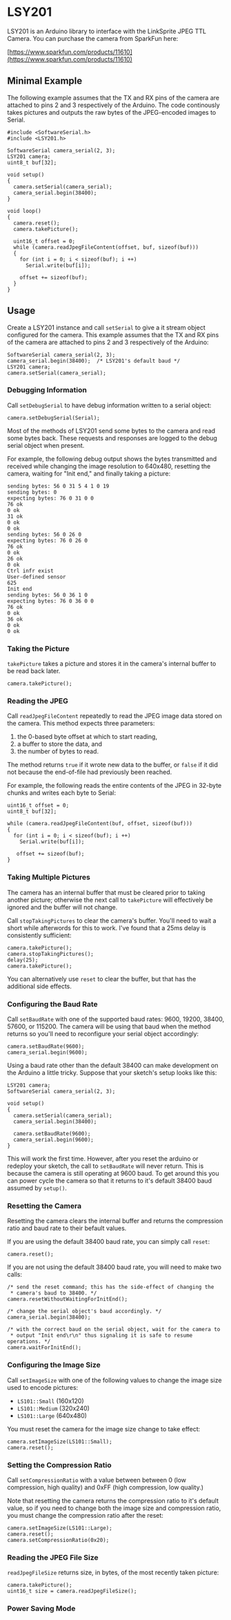LSY201
======

LSY201 is an Arduino library to interface with the LinkSprite JPEG TTL Camera.
You can purchase the camera from SparkFun here:

[https://www.sparkfun.com/products/11610](https://www.sparkfun.com/products/11610)

## Minimal Example

The following example assumes that the TX and RX pins of the camera are
attached to pins 2 and 3 respectively of the Arduino.  The code continously
takes pictures and outputs the raw bytes of the JPEG-encoded images to Serial.

    #include <SoftwareSerial.h>
    #include <LSY201.h>

    SoftwareSerial camera_serial(2, 3);
    LSY201 camera;
    uint8_t buf[32];

    void setup()
    {
      camera.setSerial(camera_serial);
      camera_serial.begin(38400);
    }

    void loop()
    {
      camera.reset();
      camera.takePicture();

      uint16_t offset = 0;
      while (camera.readJpegFileContent(offset, buf, sizeof(buf)))
      {
        for (int i = 0; i < sizeof(buf); i ++)
          Serial.write(buf[i]);

        offset += sizeof(buf);
      }
    }

## Usage

Create a LSY201 instance and call `setSerial` to give a it stream object
configured for the camera.  This example assumes that the TX and RX pins of the
camera are attached to pins 2 and 3 respectively of the Arduino:

    SoftwareSerial camera_serial(2, 3);
    camera_serial.begin(38400);  /* LSY201's default baud */
    LSY201 camera;
    camera.setSerial(camera_serial);

### Debugging Information

Call `setDebugSerial` to have debug information written to a serial object:

    camera.setDebugSerial(Serial);

Most of the methods of LSY201 send some bytes to the camera and read some bytes
back.  These requests and responses are logged to the debug serial object when
present.

For example, the following debug output shows the bytes transmitted and
received while changing the image resolution to 640x480, resetting the camera,
waiting for "Init end," and finally taking a picture:

    sending bytes: 56 0 31 5 4 1 0 19
    sending bytes: 0
    expecting bytes: 76 0 31 0 0
    76 ok
    0 ok
    31 ok
    0 ok
    0 ok
    sending bytes: 56 0 26 0
    expecting bytes: 76 0 26 0
    76 ok
    0 ok
    26 ok
    0 ok
    Ctrl infr exist
    User-defined sensor
    625
    Init end
    sending bytes: 56 0 36 1 0
    expecting bytes: 76 0 36 0 0
    76 ok
    0 ok
    36 ok
    0 ok
    0 ok

### Taking the Picture

`takePicture` takes a picture and stores it in the camera's internal buffer to
be read back later.

    camera.takePicture();

### Reading the JPEG

Call `readJpegFileContent` repeatedly to read the JPEG image data stored on the
camera.  This method expects three parameters:

1. the 0-based byte offset at which to start reading,
2. a buffer to store the data, and
3. the number of bytes to read.

The method returns `true` if it wrote new data to the buffer, or `false` if it
did not because the end-of-file had previously been reached.

For example, the following reads the entire contents of the JPEG in 32-byte
chunks and writes each byte to Serial:

    uint16_t offset = 0;
    uint8_t buf[32];

    while (camera.readJpegFileContent(buf, offset, sizeof(buf)))
    {
      for (int i = 0; i < sizeof(buf); i ++)
        Serial.write(buf[i]);

       offset += sizeof(buf);
    }

### Taking Multiple Pictures

The camera has an internal buffer that must be cleared prior to taking another
picture; otherwise the next call to `takePicture` will effectively be ignored
and the buffer will not change.

Call `stopTakingPictures` to clear the camera's buffer.  You'll need to wait a
short while afterwords for this to work.  I've found that a 25ms delay is
consistently sufficient:

    camera.takePicture();
    camera.stopTakingPictures();
    delay(25);
    camera.takePicture();

You can alternatively use `reset` to clear the buffer, but that has the
additional side effects.

### Configuring the Baud Rate

Call `setBaudRate` with one of the supported baud rates: 9600, 19200, 38400,
57600, or 115200.  The camera will be using that baud when the method returns
so you'll need to reconfigure your serial object accordingly:

    camera.setBaudRate(9600);
    camera_serial.begin(9600);

Using a baud rate other than the default 38400 can make development on the
Arduino a little tricky.  Suppose that your sketch's setup looks like this:

    LSY201 camera;
    SoftwareSerial camera_serial(2, 3);

    void setup()
    {
      camera.setSerial(camera_serial);
      camera_serial.begin(38400);

      camera.setBaudRate(9600);
      camera_serial.begin(9600);
    }

This will work the first time.  However, after you reset the arduino or
redeploy your sketch, the call to `setBaudRate` will never return.  This is
because the camera is still operating at 9600 baud.  To get around this you can
power cycle the camera so that it returns to it's default 38400 baud assumed by
`setup()`.

### Resetting the Camera

Resetting the camera clears the internal buffer and returns the compression
ratio and baud rate to their befault values.

If you are using the default 38400 baud rate, you can simply call `reset`:

    camera.reset();

If you are not using the default 38400 baud rate, you will need to make two calls:

    /* send the reset command; this has the side-effect of changing the
     * camera's baud to 38400. */
    camera.resetWithoutWaitingForInitEnd();

    /* change the serial object's baud accordingly. */
    camera_serial.begin(38400);

    /* with the correct baud on the serial object, wait for the camera to
     * output "Init end\r\n" thus signaling it is safe to resume operations. */
    camera.waitForInitEnd();

### Configuring the Image Size

Call `setImageSize` with one of the following values to change the image size
used to encode pictures:

* `LS101::Small` (160x120)
* `LS101::Medium` (320x240)
* `LS101::Large` (640x480)

You must reset the camera for the image size change to take effect:

    camera.setImageSize(LS101::Small);
    camera.reset();

### Setting the Compression Ratio

Call `setCompressionRatio` with a value between between 0 (low compression,
high quality) and 0xFF (high compression, low quality.)

Note that resetting the camera returns the compression ratio to it's default
value, so if you need to change both the image size and compression ratio, you
must change the compression ratio after the reset:

    camera.setImageSize(LS101::Large);
    camera.reset();
    camera.setCompressionRatio(0x20);

### Reading the JPEG File Size

`readJpegFileSize` returns size, in bytes, of the most recently taken picture:

    camera.takePicture();
    uint16_t size = camera.readJpegFileSize();

### Power Saving Mode
